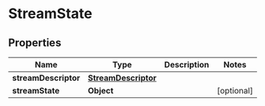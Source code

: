 

# StreamState


## Properties

| Name | Type | Description | Notes |
|------------ | ------------- | ------------- | -------------|
|**streamDescriptor** | [**StreamDescriptor**](StreamDescriptor.md) |  |  |
|**streamState** | **Object** |  |  [optional] |



